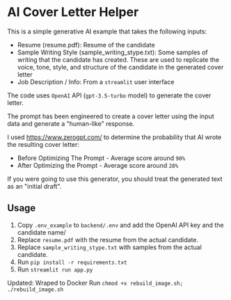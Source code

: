 # AI Cover Letter Helper

This is a simple generative AI example that takes the following inputs:

- Resume (resume.pdf): Resume of the candidate
- Sample Writing Style (sample_writing_stype.txt): Some samples of writing that the candidate has created. These are used to replicate the voice, tone, style, and structure of the candidate in the generated cover letter
- Job Description / Info: From a `streamlit` user interface

The code uses `OpenAI` API (`gpt-3.5-turbo` model) to generate the cover letter.

The prompt has been engineered to create a cover letter using the input data and generate a "human-like" response.

I used https://www.zerogpt.com/ to determine the probability that AI wrote the resulting cover letter:

- Before Optimizing The Prompt - Average score around `90%`
- After Optimizing the Prompt - Average score around `28%`

If you were going to use this generator, you should treat the generated text as an "initial draft".

## Usage

1. Copy `.env_example` to `backend/.env` and add the OpenAI API key and the candidate name/
2. Replace `resume.pdf` with the resume from the actual candidate.
3. Replace `sample_writing_stype.txt` with samples from the actual candidate.
4. Run `pip install -r requirements.txt`
5. Run `streamlit run app.py`


Updated:
Wraped to Docker 
Run  `chmod +x rebuild_image.sh; ./rebuild_image.sh`
